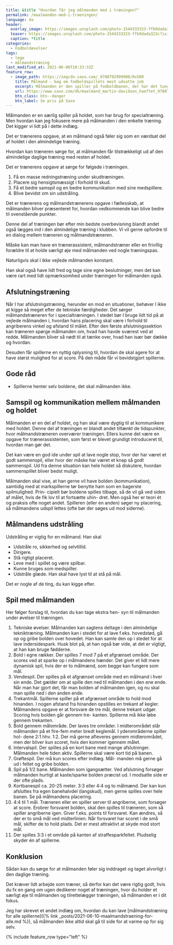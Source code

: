```yaml
---
title: &title "Hvordan får jeg målmanden med i træningen?"
permalink: /maalmanden-med-i-traeningen/
language: da
header:
  overlay_image: https://images.unsplash.com/photo-1544333323-ffb9dada323c?ixid=MnwxMjA3fDB8MHxwaG90by1wYWdlfHx8fGVufDB8fHx8&ixlib=rb-1.2.1&auto=format&fit=crop&w=1900&q=80
  teaser: https://images.unsplash.com/photo-1544333323-ffb9dada323c?ixid=MnwxMjA3fDB8MHxwaG90by1wYWdlfHx8fGVufDB8fHx8&ixlib=rb-1.2.1&auto=format&fit=crop&w=400&q=80
  caption: *title
categories:
  - Fodboldøvelser
tags:
  - lege
  - målmandstræning
last_modified_at: 2021-06-06T10:33:33Z
feature_row:
  - image_path: https://imgcdn.saxo.com/_9788792999900/0x500
    title: Målmand - bag om fodboldspillets mest udsatte job
    excerpt: Målmanden er den spiller på fodboldbanen, der har det tungeste ansvar. Det er ham, der skal forhindre bolden i at gå ind, og det er ham, der i sidste ende kan bestemme, om holdet vinder eller taber.
    url: https://www.saxo.com/dk/maalmand_martin-davidsen_haeftet_9788792999900
    btn_class: btn--danger
    btn_label: Se pris på Saxo
---
```


Målmanden er en særlig spiller på holdet, som har brug for specialtræning. Men hvordan kan jeg fokusere mere på målmanden i den enkelte træning. Det kigger vi lidt på i dette indlæg.

Det er trænerens opgave, at en målmand også føler sig som en værdsat del af holdet i den almindelige træning.

Hvordan kan træneren sørge for, at målmanden får tilstrækkeligt ud af den almindelige daglige træning med resten af holdet.

Det er trænerens opgave at sørge for følgede i træningen.

1. Få en masse redningstræning under skudtræningen.
2. Placere sig hensigtsmæssigt i forhold til skud.
3. Få et bedre samspil og en bedre kommunikation
med sine medspillere.
4. Blive bevidst om sin udstråling.

Det er trænerens og målmandstrænerens opgave i fællesskab, at
målmanden bliver præsenteret for, hvordan vedkommende kan blive bedre til ovenstående punkter.

Denne del af træningen bør efter min bedste overbevisning blandt andet også lægges
ind i den almindelige træning i klubben. Vi vil gerne opfordre til en dialog mellem træneren og målmandstræneren.

Måske kan man have en trænerassistent, målmandstræner eller en frivillig forældre til at holde
særligt øje med målmanden ved nogle træningspas.

Naturligvis skal I ikke vejlede målmanden konstant.

Han skal også have lidt fred og tage sine egne beslutninger, men det kan være rart med lidt opmærksomhed under træningen for målmanden også.

## Afslutningstræning

Når I har afslutningstræning, herunder en mod en
situationer, behøver I ikke at kigge så meget efter de
tekniske færdigheder. Det sørger målmandstræneren
for i specialtræningen. I stedet bør I bruge lidt tid på
at vejlede målmanden i, hvordan hans placering skal
være i forhold til angriberens vinkel og afstand til
målet. Efter den første afslutningssektion kan træneren spørge målmanden om, hvad han havde
sværest ved at redde. Målmanden bliver så nødt til
at tænke over, hvad han især bør dække og hvordan.

Desuden får spillerne en nyttig oplysning til, hvordan
de skal agere for at have størst mulighed for at score.
På den måde får vi bevidstgjort spillerne.

## Gode råd

- Spillerne henter selv boldene, det skal målmanden
ikke.

## Samspil og kommunikation mellem målmanden og holdet

Målmanden er en del af holdet, og han skal være
dygtig til at kommunikere med holdet. Denne del af
træningen er blandt andet tiltænkt de tidspunkter,
hvor målmandstræneren overværer træningen. Ellers
kunne det være en opgave for trænerassistenten,
som først er blevet grundigt introduceret til, hvordan
man gør det.

Det kan være en god ide under spil at lave nogle stop,
hvor der har været et godt sammenspil, eller hvor der
måske har været et knap så godt sammenspil. Ud fra
denne situation kan hele holdet så diskutere, hvordan
sammenspillet bliver bedst muligt.

Målmanden skal vise, at han gerne vil have bolden
(kommunikation), samtidig med at markspillerne tør
benytte ham som en bagerste spilmulighed. Prin-
cipielt bør boldene spilles tilbage, så de vil gå ved
siden af målet, hvis de fik lov til at fortsætte uhin-
dret. Men også her er teori ét og praksis ofte noget
andet. Spilleren (eller en anden) søger ny placering,
så målmandens udspil lettes (ofte bør der søges ud
mod siderne).

## Målmandens udstråling

Udstråling er vigtig for en målmand. Han skal

- Udstråle ro, sikkerhed og selvtillid.
- Dirigere.
- Stå rigtigt placeret.
- Leve med i spillet og være spilbar.
- Kunne bruges som medspiller.
- Udstråle glæde. Han skal have lyst til at stå på mål.

Det er nogle af de ting, du kan kigge efter.

## Spil med målmanden

Her følger forslag til, hvordan du kan tage ekstra hen-
syn til målmanden under øvelser til træningen.

1. Tekniske øvelser. Målmanden kan sagtens deltage
i den almindelige tekniktræning. Målmanden kan
i stedet for at lave f.eks. hovedstød, gå op og gribe
bolden over hovedet. Han kan samle den op i stedet for at lave indersidespark. Husk blot på, at han
også bør vide, at det er vigtigt, at han kan bruge
fødderne.
2. Bold i egne rækker. Der spilles 7 mod 7 på et
afgrænset område. Der scores ved at sparke op i
målmandens hænder. Det giver et lidt mere dynamisk spil, hvis der er to målmænd, som begge kan
fungere som mål.
3. Vendespil. Der spilles på et afgrænset område med
en målmand i hver sin ende. Det gælder om at
spille den ned til målmanden i den ene ende. Når
man har gjort det, får man bolden af målmanden
igen, og nu skal man spille ned i den anden ende.
4. Trekantmål. Spillerne spiller på et afgrænset
område to hold mod hinanden. I nogen afstand
fra hinanden opstilles en trekant af kegler. Målmandens opgave er at forsvare de tre mål, denne
trekant udgør. Scoring hvis bolden går gennem tre-
kanten. Spillerne må ikke løbe gennem trekanten.
5. Bold gennem målområde. Der laves tre områder.
I midterområdet står målmanden på et fire-fem
meter bredt keglemål. I yderområderne spiller hol-
dene 2:1 hhv. 1:2. Der må gerne afleveres gennem
midterområdet, men der bliver kun scoret, hvis den
kommer igennem målet.
6. Intervalspil. Der spilles på en kort bane med mange
afslutninger. Målmanden hele tiden aktiv. Spillerne
skal være kort tid på banen.
7. Grøftespil. Der må kun scores efter indlæg. Mål-
manden må gerne gå ud i feltet og gribe bolden.
8. Spil på 1/2 bane. Målmanden som igangsætter.
Ved afslutning forsøger målmanden hurtigt at
kaste/sparke bolden præcist ud. I modsatte side
er der ofte plads.
9. Kortbanespil ca. 20-25 meter. 3:3 eller 4:4 og
to målmænd. Der kan kun afsluttes fra egen
banehalvdel (langskud), men gerne spilles over
hele banen. Se på målmandens placering.
10. 4:4 til 1 mål. Træneren eller en spiller server til
angriberne, som forsøger at score. Erobrer
forsvaret bolden, skal den spilles til træneren,
som så spiller angriberne igen. Giver f.eks.
points til forsvaret. Kan ændres, så der er to små
mål ved midterlinien. Når forsvaret har scoret i de
små mål, skifter de to hold plads. Det er mest
attraktivt at skyde mod stort mål.
11. Der spilles 3:3 i et område på kanten af
straffesparkfeltet. Pludselig skyder én af spillerne.

## Konklusion

Sådan kan du sørge for at målmanden føler sig inddraget og taget alvorligt i den daglige træning.

Det kræver lidt arbejde som træner, så derfor kan det være rigtig godt, hvis du fx en gang om ugen dedikerer noget af træningen, hvor du holder et særligt øje til målmanden og tilrettelægger træningen, så målmanden er i dit fokus.

Jeg har skrevet et andet indlæg om, hvordan du kan lave [målmandstræning for alle spillerne]({% link _posts/2021-06-10-maalmandstraening-for-alle.md %}), så målmanden ikke altid skal gå til side for at varme op for sig selv.

{% include feature_row type="left" %}
